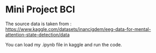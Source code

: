 # Mini Project BCI
The source data is taken from : https://www.kaggle.com/datasets/inancigdem/eeg-data-for-mental-attention-state-detection/data

You can load my .ipynb file in kaggle and run the code.
